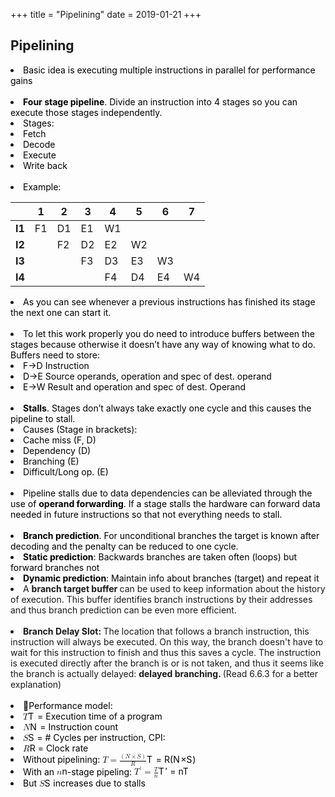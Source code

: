 +++
title = "Pipelining"
date = 2019-01-21
+++
<h2>Pipelining</h2><li data-list="bullet"><span class="ql-ui" contenteditable="false"></span><span style="background-color: transparent; color: rgb(0, 0, 0);">Basic idea is executing multiple instructions in parallel for performance gains</span></li><br><li data-list="bullet"><span class="ql-ui" contenteditable="false"></span><strong style="background-color: transparent; color: rgb(0, 0, 0);"><span>Four stage pipeline</span></strong><span style="background-color: transparent; color: rgb(0, 0, 0);">. Divide an instruction into 4 stages so you can execute those stages independently.</span></li><li data-list="bullet" class="ql-indent-1"><span class="ql-ui" contenteditable="false"></span><span style="background-color: transparent; color: rgb(0, 0, 0);">Stages:</span></li><li data-list="bullet" class="ql-indent-2"><span class="ql-ui" contenteditable="false"></span><span style="background-color: transparent; color: rgb(0, 0, 0);">Fetch</span></li><li data-list="bullet" class="ql-indent-2"><span class="ql-ui" contenteditable="false"></span><span style="background-color: transparent; color: rgb(0, 0, 0);">Decode</span></li><li data-list="bullet" class="ql-indent-2"><span class="ql-ui" contenteditable="false"></span><span style="background-color: transparent; color: rgb(0, 0, 0);">Execute</span></li><li data-list="bullet" class="ql-indent-2"><span class="ql-ui" contenteditable="false"></span><span style="background-color: transparent; color: rgb(0, 0, 0);">Write back</span></li><br><li data-list="bullet" class="ql-indent-1"><span class="ql-ui" contenteditable="false"></span><span style="background-color: transparent; color: rgb(0, 0, 0);">Example:</span></li><div style="white-space: normal;" class="markdown-body"><table>
<thead>
<tr>
<th></th>
<th><strong>1</strong></th>
<th><strong>2</strong></th>
<th><strong>3</strong></th>
<th><strong>4</strong></th>
<th><strong>5</strong></th>
<th><strong>6</strong></th>
<th><strong>7</strong></th>
</tr>
</thead>
<tbody>
<tr>
<td><strong>I1</strong></td>
<td>F1</td>
<td>D1</td>
<td>E1</td>
<td>W1</td>
<td></td>
<td></td>
<td></td>
</tr>
<tr>
<td><strong>I2</strong></td>
<td></td>
<td>F2</td>
<td>D2</td>
<td>E2</td>
<td>W2</td>
<td></td>
<td></td>
</tr>
<tr>
<td><strong>I3</strong></td>
<td></td>
<td></td>
<td>F3</td>
<td>D3</td>
<td>E3</td>
<td>W3</td>
<td></td>
</tr>
<tr>
<td><strong>I4</strong></td>
<td></td>
<td></td>
<td></td>
<td>F4</td>
<td>D4</td>
<td>E4</td>
<td>W4</td>
</tr>
</tbody>
</table>
</div><li data-list="bullet" class="ql-indent-1"><span class="ql-ui" contenteditable="false"></span><span style="background-color: transparent; color: rgb(0, 0, 0);">As you can see whenever a previous instructions has finished its stage the next one can start it.</span></li><br><li data-list="bullet" class="ql-indent-1"><span class="ql-ui" contenteditable="false"></span><span style="background-color: transparent; color: rgb(0, 0, 0);">To let this work properly you do need to introduce buffers between the stages because otherwise it doesn’t have any way of knowing what to do. Buffers need to store:</span></li><li data-list="bullet" class="ql-indent-2"><span class="ql-ui" contenteditable="false"></span><span style="background-color: transparent; color: rgb(0, 0, 0);">F-&gt;D Instruction</span></li><li data-list="bullet" class="ql-indent-2"><span class="ql-ui" contenteditable="false"></span><span style="background-color: transparent; color: rgb(0, 0, 0);">D-&gt;E Source operands, operation and spec of dest. operand</span></li><li data-list="bullet" class="ql-indent-2"><span class="ql-ui" contenteditable="false"></span><span style="background-color: transparent; color: rgb(0, 0, 0);">E-&gt;W Result and operation and spec of dest. Operand</span></li><br><li data-list="bullet"><span class="ql-ui" contenteditable="false"></span><strong style="background-color: transparent; color: rgb(0, 0, 0);"><span>Stalls</span></strong><span style="background-color: transparent; color: rgb(0, 0, 0);">. Stages don’t always take exactly one cycle and this causes the pipeline to stall.</span></li><li data-list="bullet" class="ql-indent-1"><span class="ql-ui" contenteditable="false"></span><span style="background-color: transparent; color: rgb(0, 0, 0);">Causes (Stage in brackets):</span></li><li data-list="bullet" class="ql-indent-2"><span class="ql-ui" contenteditable="false"></span><span style="background-color: transparent; color: rgb(0, 0, 0);">Cache miss (F, D)</span></li><li data-list="bullet" class="ql-indent-2"><span class="ql-ui" contenteditable="false"></span><span style="background-color: transparent; color: rgb(0, 0, 0);">Dependency (D)</span></li><li data-list="bullet" class="ql-indent-2"><span class="ql-ui" contenteditable="false"></span><span style="background-color: transparent; color: rgb(0, 0, 0);">Branching (E)</span></li><li data-list="bullet" class="ql-indent-2"><span class="ql-ui" contenteditable="false"></span><span style="background-color: transparent; color: rgb(0, 0, 0);">Difficult/Long op. (E)</span></li><br><li data-list="bullet" class="ql-indent-1"><span class="ql-ui" contenteditable="false"></span><span style="background-color: transparent; color: rgb(0, 0, 0);">Pipeline stalls due to data dependencies can be alleviated through the use of </span><strong style="background-color: transparent; color: rgb(0, 0, 0);"><span>operand forwarding</span></strong><span style="background-color: transparent; color: rgb(0, 0, 0);">. If a stage stalls the hardware can forward data needed in future instructions so that not everything needs to stall.</span></li><br><li data-list="bullet" class="ql-indent-1"><span class="ql-ui" contenteditable="false"></span><strong style="background-color: transparent; color: rgb(0, 0, 0);"><span>Branch prediction</span></strong><span style="background-color: transparent; color: rgb(0, 0, 0);">. For unconditional branches the target is known after decoding and the penalty can be reduced to one cycle.</span></li><li data-list="bullet" class="ql-indent-2"><span class="ql-ui" contenteditable="false"></span><strong style="background-color: transparent; color: rgb(0, 0, 0);"><span>Static prediction</span></strong><span style="background-color: transparent; color: rgb(0, 0, 0);">: Backwards branches are taken often (loops) but forward branches not</span></li><li data-list="bullet" class="ql-indent-2"><span class="ql-ui" contenteditable="false"></span><strong style="background-color: transparent; color: rgb(0, 0, 0);"><span>Dynamic prediction</span></strong><span style="background-color: transparent; color: rgb(0, 0, 0);">: Maintain info about branches (target) and repeat it</span></li><li data-list="bullet" class="ql-indent-2"><span class="ql-ui" contenteditable="false"></span>A <strong>branch target buffer </strong><span>can be used to keep information about the history of execution. This buffer identifies branch instructions by their addresses and thus branch prediction can be even more efficient.</span></li><br><li data-list="bullet" class="ql-indent-1"><span class="ql-ui" contenteditable="false"></span><strong>Branch Delay Slot: </strong><span>The location that follows a branch instruction, this instruction will always be executed. On this way, the branch doesn't have to wait for this instruction to finish and thus this saves a cycle. The instruction is executed directly after the branch is or is not taken, and thus it seems like the branch is actually delayed: </span><strong><span>delayed branching. </span></strong><span>(Read 6.6.3 for a better explanation)</span></li><br><li data-list="bullet"><span class="ql-ui" contenteditable="false"></span><span style="background-color: transparent; color: rgb(0, 0, 0);">Performance model:</span></li><li data-list="bullet" class="ql-indent-1"><span class="ql-ui" contenteditable="false"></span><span style="background-color: transparent; color: rgb(0, 0, 0);"><span class="ql-formula" data-value="T">﻿<span contenteditable="false"><span class="katex"><span class="katex-mathml"><math><semantics><mrow><mi>T</mi></mrow><annotation encoding="application/x-tex">T</annotation></semantics></math></span><span class="katex-html" aria-hidden="true"><span class="base"><span class="strut" style="height: 0.68333em; vertical-align: 0em;"></span><span style="margin-right: 0.13889em;" class="mord mathdefault">T</span></span></span></span></span>﻿</span>  = Execution time of a program</span></li><li data-list="bullet" class="ql-indent-1"><span class="ql-ui" contenteditable="false"></span><span style="background-color: transparent; color: rgb(0, 0, 0);"><span class="ql-formula" data-value="N">﻿<span contenteditable="false"><span class="katex"><span class="katex-mathml"><math><semantics><mrow><mi>N</mi></mrow><annotation encoding="application/x-tex">N</annotation></semantics></math></span><span class="katex-html" aria-hidden="true"><span class="base"><span class="strut" style="height: 0.68333em; vertical-align: 0em;"></span><span style="margin-right: 0.10903em;" class="mord mathdefault">N</span></span></span></span></span>﻿</span> = Instruction count</span></li><li data-list="bullet" class="ql-indent-1"><span class="ql-ui" contenteditable="false"></span><span style="background-color: transparent; color: rgb(0, 0, 0);"><span class="ql-formula" data-value="S">﻿<span contenteditable="false"><span class="katex"><span class="katex-mathml"><math><semantics><mrow><mi>S</mi></mrow><annotation encoding="application/x-tex">S</annotation></semantics></math></span><span class="katex-html" aria-hidden="true"><span class="base"><span class="strut" style="height: 0.68333em; vertical-align: 0em;"></span><span style="margin-right: 0.05764em;" class="mord mathdefault">S</span></span></span></span></span>﻿</span> = # Cycles per instruction, CPI:</span></li><li data-list="bullet" class="ql-indent-1"><span class="ql-ui" contenteditable="false"></span><span style="background-color: transparent; color: rgb(0, 0, 0);"><span class="ql-formula" data-value="R">﻿<span contenteditable="false"><span class="katex"><span class="katex-mathml"><math><semantics><mrow><mi>R</mi></mrow><annotation encoding="application/x-tex">R</annotation></semantics></math></span><span class="katex-html" aria-hidden="true"><span class="base"><span class="strut" style="height: 0.68333em; vertical-align: 0em;"></span><span style="margin-right: 0.00773em;" class="mord mathdefault">R</span></span></span></span></span>﻿</span> = Clock rate</span></li><li data-list="bullet" class="ql-indent-1"><span class="ql-ui" contenteditable="false"></span><span style="background-color: transparent; color: rgb(0, 0, 0);">Without pipelining: </span><span style="background-color: transparent; color: rgb(0, 0, 0);"><span class="ql-formula" data-value="T=\frac{\left(N\times S\right)}{R}">﻿<span contenteditable="false"><span class="katex"><span class="katex-mathml"><math><semantics><mrow><mi>T</mi><mo>=</mo><mfrac><mrow><mo fence="true">(</mo><mi>N</mi><mo>×</mo><mi>S</mi><mo fence="true">)</mo></mrow><mi>R</mi></mfrac></mrow><annotation encoding="application/x-tex">T=\frac{\left(N\times S\right)}{R}</annotation></semantics></math></span><span class="katex-html" aria-hidden="true"><span class="base"><span class="strut" style="height: 0.68333em; vertical-align: 0em;"></span><span style="margin-right: 0.13889em;" class="mord mathdefault">T</span><span class="mspace" style="margin-right: 0.2777777777777778em;"></span><span class="mrel">=</span><span class="mspace" style="margin-right: 0.2777777777777778em;"></span></span><span class="base"><span class="strut" style="height: 1.355em; vertical-align: -0.345em;"></span><span class="mord"><span class="mopen nulldelimiter"></span><span class="mfrac"><span class="vlist-t vlist-t2"><span class="vlist-r"><span class="vlist" style="height: 1.01em;"><span class="" style="top: -2.6550000000000002em;"><span class="pstrut" style="height: 3em;"></span><span class="sizing reset-size6 size3 mtight"><span class="mord mtight"><span style="margin-right: 0.00773em;" class="mord mathdefault mtight">R</span></span></span></span><span class="" style="top: -3.23em;"><span class="pstrut" style="height: 3em;"></span><span class="frac-line" style="border-bottom-width: 0.04em;"></span></span><span class="" style="top: -3.485em;"><span class="pstrut" style="height: 3em;"></span><span class="sizing reset-size6 size3 mtight"><span class="mord mtight"><span class="minner mtight"><span class="mopen mtight delimcenter" style="top: 0em;"><span class="mtight">(</span></span><span style="margin-right: 0.10903em;" class="mord mathdefault mtight">N</span><span class="mbin mtight">×</span><span style="margin-right: 0.05764em;" class="mord mathdefault mtight">S</span><span class="mclose mtight delimcenter" style="top: 0em;"><span class="mtight">)</span></span></span></span></span></span></span><span class="vlist-s">​</span></span><span class="vlist-r"><span class="vlist" style="height: 0.345em;"><span class=""></span></span></span></span></span><span class="mclose nulldelimiter"></span></span></span></span></span></span>﻿</span></span></li><li data-list="bullet" class="ql-indent-1"><span class="ql-ui" contenteditable="false"></span><span style="background-color: transparent; color: rgb(0, 0, 0);">With an </span><span style="background-color: transparent; color: rgb(0, 0, 0);"><span class="ql-formula" data-value="n">﻿<span contenteditable="false"><span class="katex"><span class="katex-mathml"><math><semantics><mrow><mi>n</mi></mrow><annotation encoding="application/x-tex">n</annotation></semantics></math></span><span class="katex-html" aria-hidden="true"><span class="base"><span class="strut" style="height: 0.43056em; vertical-align: 0em;"></span><span class="mord mathdefault">n</span></span></span></span></span>﻿</span>-stage pipeling: </span><span style="background-color: transparent; color: rgb(0, 0, 0);"><span class="ql-formula" data-value="T'=\frac{T}{n}">﻿<span contenteditable="false"><span class="katex"><span class="katex-mathml"><math><semantics><mrow><msup><mi>T</mi><mo mathvariant="normal">′</mo></msup><mo>=</mo><mfrac><mi>T</mi><mi>n</mi></mfrac></mrow><annotation encoding="application/x-tex">T&amp;#x27;=\frac{T}{n}</annotation></semantics></math></span><span class="katex-html" aria-hidden="true"><span class="base"><span class="strut" style="height: 0.751892em; vertical-align: 0em;"></span><span class="mord"><span style="margin-right: 0.13889em;" class="mord mathdefault">T</span><span class="msupsub"><span class="vlist-t"><span class="vlist-r"><span class="vlist" style="height: 0.751892em;"><span class="" style="top: -3.063em; margin-right: 0.05em;"><span class="pstrut" style="height: 2.7em;"></span><span class="sizing reset-size6 size3 mtight"><span class="mord mtight"><span class="mord mtight">′</span></span></span></span></span></span></span></span></span><span class="mspace" style="margin-right: 0.2777777777777778em;"></span><span class="mrel">=</span><span class="mspace" style="margin-right: 0.2777777777777778em;"></span></span><span class="base"><span class="strut" style="height: 1.217331em; vertical-align: -0.345em;"></span><span class="mord"><span class="mopen nulldelimiter"></span><span class="mfrac"><span class="vlist-t vlist-t2"><span class="vlist-r"><span class="vlist" style="height: 0.872331em;"><span class="" style="top: -2.6550000000000002em;"><span class="pstrut" style="height: 3em;"></span><span class="sizing reset-size6 size3 mtight"><span class="mord mtight"><span class="mord mathdefault mtight">n</span></span></span></span><span class="" style="top: -3.23em;"><span class="pstrut" style="height: 3em;"></span><span class="frac-line" style="border-bottom-width: 0.04em;"></span></span><span class="" style="top: -3.394em;"><span class="pstrut" style="height: 3em;"></span><span class="sizing reset-size6 size3 mtight"><span class="mord mtight"><span style="margin-right: 0.13889em;" class="mord mathdefault mtight">T</span></span></span></span></span><span class="vlist-s">​</span></span><span class="vlist-r"><span class="vlist" style="height: 0.345em;"><span class=""></span></span></span></span></span><span class="mclose nulldelimiter"></span></span></span></span></span></span>﻿</span></span></li><li data-list="bullet" class="ql-indent-2"><span class="ql-ui" contenteditable="false"></span><span style="background-color: transparent; color: rgb(0, 0, 0);">But </span><span style="background-color: transparent; color: rgb(0, 0, 0);"><span class="ql-formula" data-value="S">﻿<span contenteditable="false"><span class="katex"><span class="katex-mathml"><math><semantics><mrow><mi>S</mi></mrow><annotation encoding="application/x-tex">S</annotation></semantics></math></span><span class="katex-html" aria-hidden="true"><span class="base"><span class="strut" style="height: 0.68333em; vertical-align: 0em;"></span><span style="margin-right: 0.05764em;" class="mord mathdefault">S</span></span></span></span></span>﻿</span>  increases due to stalls</span></li><br>